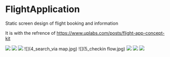# FlightApplication
Static screen design of flight booking and information

It is with the refrence of 
https://www.uplabs.com/posts/flight-app-concept-kit

![](1_splashscreen.jpg)
![](2_search_flow.jpg)
![](3_BookingFlow.jpg)
![](4_search_via map.jpg)
![](5_checkin flow.jpg)
![](6_TrackFlight.jpg)
![](7_MyFlight.jpg)
![](8_price_stats.jpg)


